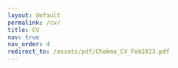 ```yaml
---
layout: default
permalink: /cv/
title: CV
nav: true
nav_order: 4
redirect_to: /assets/pdf/Chakma_CV_Feb2023.pdf
---
```

